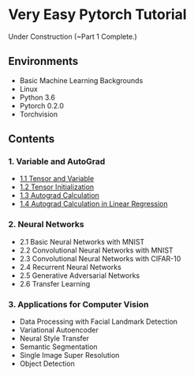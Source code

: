 # Very Easy Pytorch Tutorial

Under Construction (~Part 1 Complete.)

## Environments

- Basic Machine Learning Backgrounds
- Linux
- Python 3.6
- Pytorch 0.2.0
- Torchvision

## Contents

### 1. Variable and AutoGrad

- [1.1 Tensor and Variable](https://github.com/taeoh-kim/Pytorch_Tutorial/tree/master/1.Variable_and_Autograd/1.1.Tensor_and_Variable)
- [1.2 Tensor Initialization](https://github.com/taeoh-kim/Pytorch_Tutorial/tree/master/1.Variable_and_Autograd/1.2.Tensor_Initialization)
- [1.3 Autograd Calculation](https://github.com/taeoh-kim/Pytorch_Tutorial/tree/master/1.Variable_and_Autograd/1.3.Autograd_Calculation)
- [1.4 Autograd Calculation in Linear Regression](https://github.com/taeoh-kim/Pytorch_Tutorial/tree/master/1.Variable_and_Autograd/1.4.Autograd_Calculation_Linear_Regression)

### 2. Neural Networks

- 2.1 Basic Neural Networks with MNIST
- 2.2 Convolutional Neural Networks with MNIST
- 2.3 Convolutional Neural Networks with CIFAR-10
- 2.4 Recurrent Neural Networks
- 2.5 Generative Adversarial Networks
- 2.6 Transfer Learning

### 3. Applications for Computer Vision

- Data Processing with Facial Landmark Detection
- Variational Autoencoder
- Neural Style Transfer
- Semantic Segmentation
- Single Image Super Resolution
- Object Detection